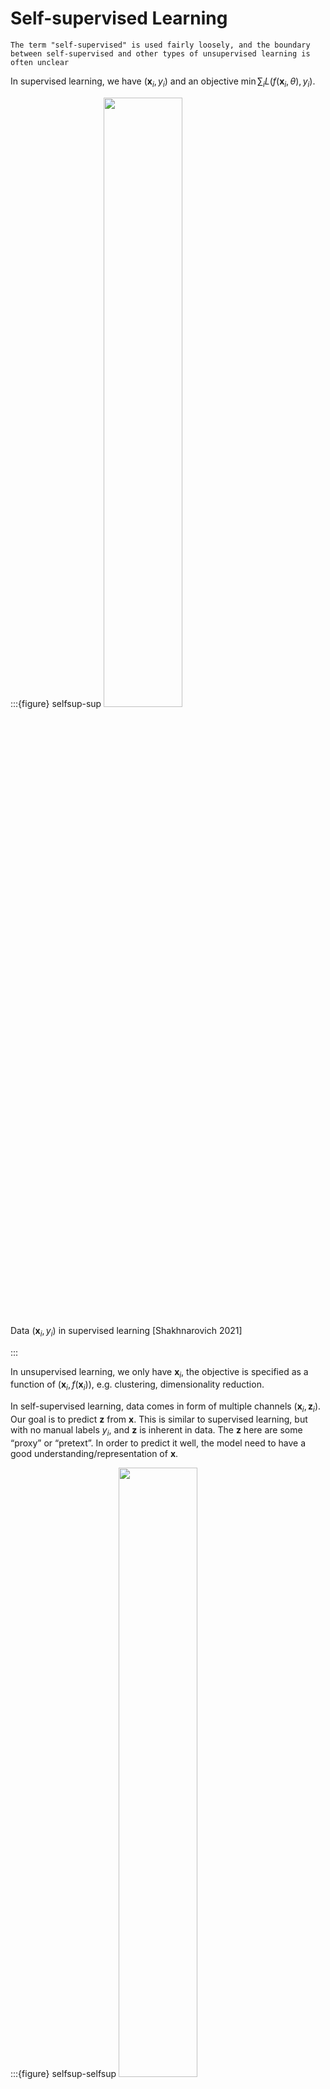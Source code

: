 # Self-supervised Learning

```{margin}
The term "self-supervised" is used fairly loosely, and the boundary between self-supervised and other types of unsupervised learning is often unclear
```

In supervised learning, we have $\left(\mathbf{x}_{i}, y_{i}\right)$ and an objective $\min \sum_{i} L\left(f\left(\mathbf{x}_{i}, \theta\right), y_{i}\right)$.

:::{figure} selfsup-sup
<img src="../imgs/selfsup-sup.png" width = "50%" alt=""/>

Data $(\boldsymbol{x} _i, y_i)$ in supervised learning [Shakhnarovich 2021]

:::

In unsupervised learning, we only have $\boldsymbol{x} _i$, the objective is specified as a function of $(\boldsymbol{x} _i, f(\boldsymbol{x} _i))$, e.g. clustering, dimensionality reduction.

In self-supervised learning, data comes in form of multiple channels $(\boldsymbol{x}_i ,\boldsymbol{z}_i )$. Our goal is to predict $\boldsymbol{z}$ from $\boldsymbol{x}$. This is similar to supervised learning, but with no manual labels $y_i$, and $\boldsymbol{z}$ is inherent in data. The $\boldsymbol{z}$ here are some “proxy” or “pretext”. In order to predict it well, the model need to have a good understanding/representation of $\boldsymbol{x}$.

:::{figure} selfsup-selfsup
<img src="../imgs/selfsup-selfsup.png" width = "50%" alt=""/>

Data $(\boldsymbol{x} _i, \boldsymbol{z} _i)$ in self-supervised learning [Shakhnarovich 2021]

:::


## Proxy Task

Proxy tasks include


- Colorization

  Color gray scale images

  :::{figure} selfsup-colorization
  <img src="../imgs/selfsup-colorization.png" width = "50%" alt=""/>

  Colorization [Shakhnarovich 2021]
  :::

- Inpainting (mask reconstruction)

  Fill a masked part in an image

  :::{figure} selfsup-inpainting
  <img src="../imgs/selfsup-inpainting.png" width = "50%" alt=""/>

  Inpainting [Shakhnarovich 2021]
  :::

- Given two patches of an image, determine their relative position.

  :::{figure} selfsup-location
  <img src="../imgs/selfsup-location.png" width = "60%" alt=""/>

  Relative position [Shakhnarovich 2021]
  :::

- Solving jigsaw puzzles

  Learn to identify more probable permutations of image pieces

- Learn to predict soundtrack (more precisely, a cluster to which the soundtrack should be assigned) from a single video frame [Owens et al., 2016]

- Predicting video frame from previous frames

## Contrastive Learning

“Simple framework for Contrastive Learning of visual Representations” (Chen et al., 2020)

Consider pairs of views from the same image. Goal is to maximize similarity for matching pairs and dissimilarity for non-matching pair

:::{figure} selfsup-contrastive-views
<img src="../imgs/selfsup-contrastive-views.png" width = "70%" alt=""/>

Views (transformations)
:::

Computation graph:

:::{figure} selfsup-contrastive-graph
<img src="../imgs/selfsup-contrastive-graph.png" width = "30%" alt=""/>

Computational graph of contrastive learning
:::

## Contrastive Predictive Coding

For objects of spatial or temporal order.

- Vision: predict some part of the image from another part

  - Encode image patches (using CNN)
  - Predict, from the context embedding of the patches above some level, a patch below that level
  - Actual embedding of the patch $\boldsymbol{z} _i$, predicted $\hat{\boldsymbol{z}}_i$
  - Loss for patch $i$

    $$
    -\log \frac{\widehat{\mathbf{z}}_{i} \cdot \mathbf{z}_{i}}{\widehat{\mathbf{z}}_{i} \cdot \mathbf{z}_{i}+\sum_{n} \widehat{\mathbf{z}}_{i} \cdot \mathbf{z}_{n}}
    $$

    where $n$ goes over (sampled) other patches, both in this image and in other images

  :::{figure} selfsup-cpc-vision
  <img src="../imgs/selfsup-cpc-vision.png" width = "50%" alt=""/>

  CPC for image
  :::

- Speech: predict next speech segment

  :::{figure} selfsup-cpc-speech
  <img src="../imgs/selfsup-cpc-speech.png" width = "50%" alt=""/>

  CPC for speech
  :::

- Language: masked word reconstruction

  :::{figure} selfsup-bert
  <img src="../imgs/selfsup-bert.png" width = "60%" alt=""/>

  Word reconstruction
  :::

In these reconstruction tasks, some layers in the model can be regarded as the learned representation of the image/text/speech, which can be used for downstream tasks.

## Others

CLIP: Learning Transferable Visual Models From Natural Language Supervision (OpenAI, 2021)

